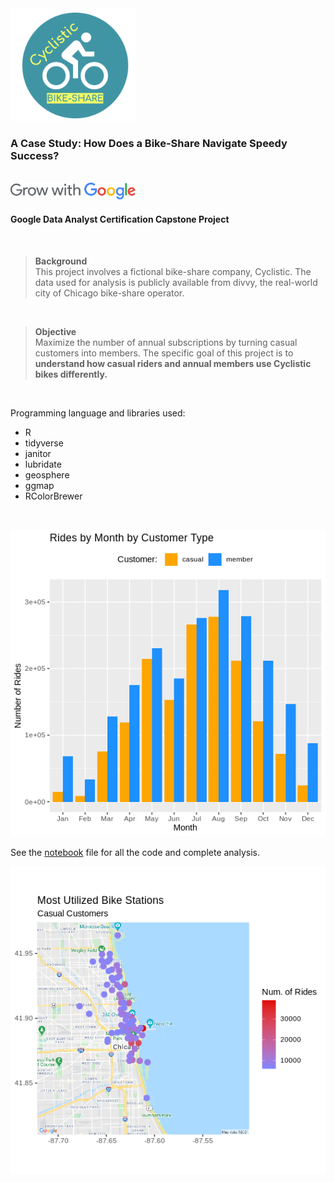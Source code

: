<img src= "./cyclistic_logo .png" alt="cyclistic_logo" width= "200"/> 

### A Case Study: How Does a Bike-Share Navigate Speedy Success?
<br>

<img src= "./logo_GwG.svg" alt="google_logo" width= "200px">  

#### Google Data Analyst Certification Capstone Project
<br>

>**Background**  
This project involves a fictional bike-share company, Cyclistic. The data used for analysis is publicly available from divvy, the real-world city of Chicago bike-share operator.
<br>

>**Objective**    
Maximize the number of annual subscriptions by turning casual customers into members. The specific goal of this project is to **understand how casual riders and annual members use Cyclistic bikes differently.** 
<br>

Programming language and libraries used:
* R
* tidyverse
* janitor
* lubridate
* geosphere
* ggmap
* RColorBrewer
<br>

![column chart](./rides_by_month.png)
<br>

See the [notebook](https://nbviewer.jupyter.org/github/jdgimlin/google_capstone/blob/main/cyclistic_notebook.nb.html) file for all the code and complete analysis.
<br>

![map_plot](./casual_map.png)
